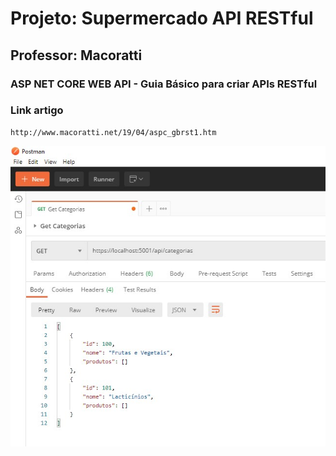 # Projeto: Supermercado API RESTful

## Professor: Macoratti

### ASP NET CORE WEB API - Guia Básico para criar APIs RESTful

### Link artigo
```
http://www.macoratti.net/19/04/aspc_gbrst1.htm
```

<img src="getcategorias.jpg">